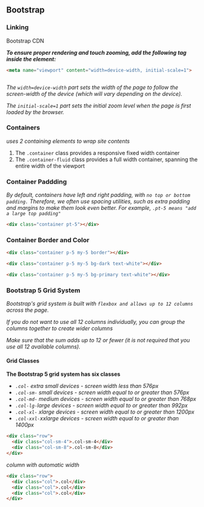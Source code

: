 ## Bootstrap

### Linking

Bootstrap CDN

<link href="https://cdn.jsdelivr.net/npm/bootstrap@5.2.1/dist/css/bootstrap.min.css" rel="stylesheet">


***To ensure proper rendering and touch zooming, add the following <meta> tag inside the <head> element:***

```HTML
<meta name="viewport" content="width=device-width, initial-scale=1">
```

```

```

*The `width=device-width` part sets the width of the page to follow the screen-width of the device (which will vary depending on the device).*

*The `initial-scale=1` part sets the initial zoom level when the page is first loaded by the browser.*


### Containers

*uses 2 containing elements to wrap site contents*

1. The `.container` class provides a responsive fixed width container
2. The `.container-fluid` class provides a full width container, spanning the entire width of the viewport

### Container Paddding

*By default, containers have left and right padding, with `no top or bottom padding.` Therefore, we often use spacing utilities, such as extra padding and margins to make them look even better. For example, `.pt-5 means "add a large top padding"`*

```html
<div class="container pt-5"></div>
```

### Container Border and Color

```html
<div class="container p-5 my-5 border"></div>

<div class="container p-5 my-5 bg-dark text-white"></div>

<div class="container p-5 my-5 bg-primary text-white"></div>

```


### Bootstrap 5 Grid System

*Bootstrap's grid system is built with `flexbox and allows up to 12 columns` across the page.*

*If you do not want to use all 12 columns individually, you can group the columns together to create wider columns*

*Make sure that the sum adds up to 12 or fewer (it is not required that you use all 12 available columns).*

#### Grid Classes

**The Bootstrap 5 grid system has six classes**

- *`.col-` extra small devices - screen width less than 576px*
- *`.col-sm-` small devices - screen width equal to or greater than 576px*
- *`.col-md-` medium devices - screen width equal to or greater than 768px*
- *`.col-lg-`large devices - screen width equal to or greater than 992px*
- *`.col-xl-` xlarge devices - screen width equal to or greater than 1200px*
- *`.col-xxl-`xxlarge devices - screen width equal to or greater than 1400px*


```html
<div class="row">
  <div class="col-sm-4">.col-sm-4</div>
  <div class="col-sm-8">.col-sm-8</div>
</div>
```

*column with automatic width*
```html
<div class="row">
  <div class="col">.col</div>
  <div class="col">.col</div>
  <div class="col">.col</div>
</div>
```

